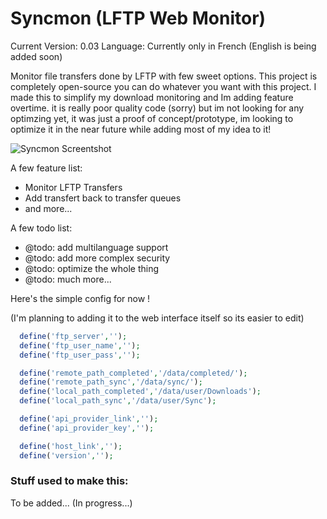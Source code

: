 # Syncmon (LFTP Web Monitor)

Current Version: 0.03 
Language: Currently only in French (English is being added soon)

Monitor file transfers done by LFTP with few sweet options. This project is completely open-source you can do whatever you want with this project. I made this to simplify my download monitoring and Im adding feature overtime. it is really poor quality code (sorry) but im not looking for any optimzing yet, it was just a proof of concept/prototype, im looking to optimize it in the near future while adding most of my idea to it! 

![Syncmon Screentshot](https://i.imgur.com/SfFcn79.png)

A few feature list:
	
 * Monitor LFTP Transfers
 * Add transfert back to transfer queues
 * and more...

A few todo list:

 * @todo: add multilanguage support
 * @todo: add more complex security
 * @todo: optimize the whole thing
 * @todo: much more...


Here's the simple config for now !

(I'm planning to adding it to the web interface itself so its easier to edit)

```php
  define('ftp_server','');
  define('ftp_user_name','');
  define('ftp_user_pass','');

  define('remote_path_completed','/data/completed/');
  define('remote_path_sync','/data/sync/');
  define('local_path_completed','/data/user/Downloads');
  define('local_path_sync','/data/user/Sync');

  define('api_provider_link','');
  define('api_provider_key','');

  define('host_link','');
  define('version','');
```

### Stuff used to make this:

 To be added... (In progress...)

